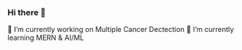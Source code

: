 ### Hi there 👋

<!--
**Siddharth22072000/Siddharth22072000** is a ✨ _special_ ✨ repository because its `README.md` (this file) appears on your GitHub profile.

Here are some ideas to get you started:

- 🔭 I’m currently working on ... Multiple Cancer Dectection
- 🌱 I’m currently learning ... MERN & AI/ML
- 👯 I’m looking to collaborate on ...
- 🤔 I’m looking for help with ...
- 💬 Ask me about ...
- 📫 How to reach me: ...
- 😄 Pronouns: ...
- ⚡ Fun fact: ...
-->
🔭 I’m currently working on  Multiple Cancer Dectection
🌱 I’m currently learning  MERN & AI/ML
